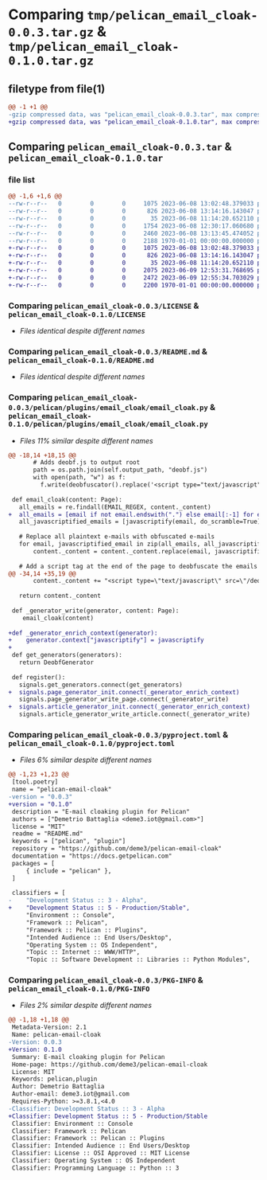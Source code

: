 # Comparing `tmp/pelican_email_cloak-0.0.3.tar.gz` & `tmp/pelican_email_cloak-0.1.0.tar.gz`

## filetype from file(1)

```diff
@@ -1 +1 @@
-gzip compressed data, was "pelican_email_cloak-0.0.3.tar", max compression
+gzip compressed data, was "pelican_email_cloak-0.1.0.tar", max compression
```

## Comparing `pelican_email_cloak-0.0.3.tar` & `pelican_email_cloak-0.1.0.tar`

### file list

```diff
@@ -1,6 +1,6 @@
--rw-r--r--   0        0        0     1075 2023-06-08 13:02:48.379033 pelican_email_cloak-0.0.3/LICENSE
--rw-r--r--   0        0        0      826 2023-06-08 13:14:16.143047 pelican_email_cloak-0.0.3/README.md
--rw-r--r--   0        0        0       35 2023-06-08 11:14:20.652110 pelican_email_cloak-0.0.3/pelican/plugins/email_cloak/__init__.py
--rw-r--r--   0        0        0     1754 2023-06-08 12:30:17.060680 pelican_email_cloak-0.0.3/pelican/plugins/email_cloak/email_cloak.py
--rw-r--r--   0        0        0     2460 2023-06-08 13:13:45.474052 pelican_email_cloak-0.0.3/pyproject.toml
--rw-r--r--   0        0        0     2188 1970-01-01 00:00:00.000000 pelican_email_cloak-0.0.3/PKG-INFO
+-rw-r--r--   0        0        0     1075 2023-06-08 13:02:48.379033 pelican_email_cloak-0.1.0/LICENSE
+-rw-r--r--   0        0        0      826 2023-06-08 13:14:16.143047 pelican_email_cloak-0.1.0/README.md
+-rw-r--r--   0        0        0       35 2023-06-08 11:14:20.652110 pelican_email_cloak-0.1.0/pelican/plugins/email_cloak/__init__.py
+-rw-r--r--   0        0        0     2075 2023-06-09 12:53:31.768695 pelican_email_cloak-0.1.0/pelican/plugins/email_cloak/email_cloak.py
+-rw-r--r--   0        0        0     2472 2023-06-09 12:55:34.703029 pelican_email_cloak-0.1.0/pyproject.toml
+-rw-r--r--   0        0        0     2200 1970-01-01 00:00:00.000000 pelican_email_cloak-0.1.0/PKG-INFO
```

### Comparing `pelican_email_cloak-0.0.3/LICENSE` & `pelican_email_cloak-0.1.0/LICENSE`

 * *Files identical despite different names*

### Comparing `pelican_email_cloak-0.0.3/README.md` & `pelican_email_cloak-0.1.0/README.md`

 * *Files identical despite different names*

### Comparing `pelican_email_cloak-0.0.3/pelican/plugins/email_cloak/email_cloak.py` & `pelican_email_cloak-0.1.0/pelican/plugins/email_cloak/email_cloak.py`

 * *Files 11% similar despite different names*

```diff
@@ -18,14 +18,15 @@
       # Adds deobf.js to output root
       path = os.path.join(self.output_path, "deobf.js")
       with open(path, "w") as f:
         f.write(deobfuscator().replace('<script type="text/javascript">', "").replace("</script>", "").strip())
 
 def email_cloak(content: Page):
   all_emails = re.findall(EMAIL_REGEX, content._content)
+  all_emails = [email if not email.endswith(".") else email[:-1] for email in all_emails]
   all_javascriptified_emails = [javascriptify(email, do_scramble=True) for email in all_emails]
 
   # Replace all plaintext e-mails with obfuscated e-mails
   for email, javascriptified_email in zip(all_emails, all_javascriptified_emails):
       content._content = content._content.replace(email, javascriptified_email)
   
   # Add a script tag at the end of the page to deobfuscate the emails
@@ -34,14 +35,19 @@
       content._content += "<script type=\"text/javascript\" src=\"/deobf.js\"></script>"
   
   return content._content
 
 def _generator_write(generator, content: Page):
    email_cloak(content)
 
+def _generator_enrich_context(generator):
+    generator.context["javascriptify"] = javascriptify
+
 def get_generators(generators):
   return DeobfGenerator
 
 def register():
   signals.get_generators.connect(get_generators)
+  signals.page_generator_init.connect(_generator_enrich_context)
   signals.page_generator_write_page.connect(_generator_write)
+  signals.article_generator_init.connect(_generator_enrich_context)
   signals.article_generator_write_article.connect(_generator_write)
```

### Comparing `pelican_email_cloak-0.0.3/pyproject.toml` & `pelican_email_cloak-0.1.0/pyproject.toml`

 * *Files 6% similar despite different names*

```diff
@@ -1,23 +1,23 @@
 [tool.poetry]
 name = "pelican-email-cloak"
-version = "0.0.3"
+version = "0.1.0"
 description = "E-mail cloaking plugin for Pelican"
 authors = ["Demetrio Battaglia <deme3.iot@gmail.com>"]
 license = "MIT"
 readme = "README.md"
 keywords = ["pelican", "plugin"]
 repository = "https://github.com/deme3/pelican-email-cloak"
 documentation = "https://docs.getpelican.com"
 packages = [
     { include = "pelican" },
 ]
 
 classifiers = [
-    "Development Status :: 3 - Alpha",
+    "Development Status :: 5 - Production/Stable",
     "Environment :: Console",
     "Framework :: Pelican",
     "Framework :: Pelican :: Plugins",
     "Intended Audience :: End Users/Desktop",
     "Operating System :: OS Independent",
     "Topic :: Internet :: WWW/HTTP",
     "Topic :: Software Development :: Libraries :: Python Modules",
```

### Comparing `pelican_email_cloak-0.0.3/PKG-INFO` & `pelican_email_cloak-0.1.0/PKG-INFO`

 * *Files 2% similar despite different names*

```diff
@@ -1,18 +1,18 @@
 Metadata-Version: 2.1
 Name: pelican-email-cloak
-Version: 0.0.3
+Version: 0.1.0
 Summary: E-mail cloaking plugin for Pelican
 Home-page: https://github.com/deme3/pelican-email-cloak
 License: MIT
 Keywords: pelican,plugin
 Author: Demetrio Battaglia
 Author-email: deme3.iot@gmail.com
 Requires-Python: >=3.8.1,<4.0
-Classifier: Development Status :: 3 - Alpha
+Classifier: Development Status :: 5 - Production/Stable
 Classifier: Environment :: Console
 Classifier: Framework :: Pelican
 Classifier: Framework :: Pelican :: Plugins
 Classifier: Intended Audience :: End Users/Desktop
 Classifier: License :: OSI Approved :: MIT License
 Classifier: Operating System :: OS Independent
 Classifier: Programming Language :: Python :: 3
```

